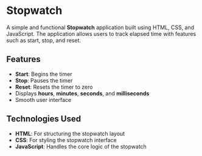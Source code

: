 # Stopwatch 

A simple and functional **Stopwatch** application built using HTML, CSS, and JavaScript. The application allows users to track elapsed time with features such as start, stop, and reset. 

## Features

- **Start**: Begins the timer
- **Stop**: Pauses the timer
- **Reset**: Resets the timer to zero
- Displays **hours**, **minutes**, **seconds**, and **milliseconds**
- Smooth user interface

## Technologies Used

- **HTML**: For structuring the stopwatch layout
- **CSS**: For styling the stopwatch interface
- **JavaScript**: Handles the core logic of the stopwatch
